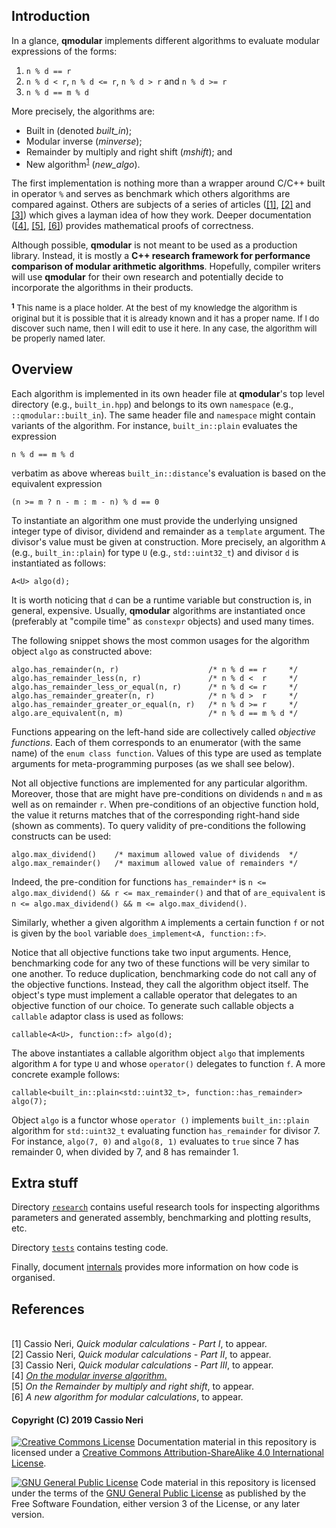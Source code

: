 ## Introduction

In a glance, **qmodular** implements different algorithms to evaluate modular
expressions of the forms:

1. `n % d == r`
2. `n % d < r`, `n % d <= r`, `n % d > r` and `n % d >= r`
3. `n % d == m % d`

More precisely, the algorithms are:

* Built in (denoted *built_in*);
* Modular inverse (*minverse*);
* Remainder by multiply and right shift (*mshift*); and
* New algorithm<sup id="NewAlgoName">[1](#fNewAlgoName)</sup> (*new_algo*).

The first implementation is nothing more than a wrapper around C/C++ built in
operator `%` and serves as benchmark which others algorithms are compared
against. Others are subjects of a series of articles ([[1]](#minverse),
[[2]](#mshift) and [[3]](#new_algo)) which gives a layman idea of how they work.
Deeper documentation ([[4]](#deep-minverse), [[5]](#deep-mshift), [[6]](#deep-new_algo)) provides mathematical proofs of correctness.

Although possible, **qmodular** is not meant to be used as a production library.
Instead, it is mostly a **C++ research framework for performance comparison of
modular arithmetic algorithms**. Hopefully, compiler writers will use
**qmodular** for their own research and potentially decide to incorporate the
algorithms in their products.

<font size="-1">
<b id="fNewAlgoName"><sup>1</sup></b> This name is a place holder. At the best
of my knowledge the algorithm is original but it is possible that it is already
known and it has a proper name. If I do discover such name, then I will edit to
use it here. In any case, the algorithm will be properly named later.
</font>



## Overview

Each algorithm is implemented in its own header file at **qmodular**'s top level
directory (e.g., `built_in.hpp`) and belongs to its own `namespace` (e.g.,
`::qmodular::built_in`). The same header file and `namespace` might contain
variants of the algorithm. For instance, `built_in::plain` evaluates the
expression

    n % d == m % d

verbatim as above whereas `built_in::distance`'s evaluation is based on the
equivalent expression

    (n >= m ? n - m : m - n) % d == 0

To instantiate an algorithm one must provide the underlying unsigned integer
type of divisor, dividend and remainder as a `template` argument. The divisor's
value must be given at construction. More precisely, an algorithm `A` (e.g.,
`built_in::plain`) for type `U` (e.g., `std::uint32_t`) and divisor `d` is
instantiated as follows:

    A<U> algo(d);

It is worth noticing that `d` can be a runtime variable but construction is, in
general, expensive. Usually, **qmodular** algorithms are instantiated once
(preferably at "compile time" as `constexpr` objects) and used many times.

The following snippet shows the most common usages for the algorithm object
`algo` as constructed above:

    algo.has_remainder(n, r)                    /* n % d == r     */
    algo.has_remainder_less(n, r)               /* n % d <  r     */
    algo.has_remainder_less_or_equal(n, r)      /* n % d <= r     */
    algo.has_remainder_greater(n, r)            /* n % d >  r     */
    algo.has_remainder_greater_or_equal(n, r)   /* n % d >= r     */
    algo.are_equivalent(n, m)                   /* n % d == m % d */

Functions appearing on the left-hand side are collectively called *objective
functions*. Each of them corresponds to an enumerator (with the same name) of
the `enum class function`. Values of this type are used as template arguments
for meta-programming purposes (as we shall see below).

Not all objective functions are implemented for any particular algorithm.
Moreover, those that are might have pre-conditions on dividends `n` and `m` as
well as on remainder `r`. When pre-conditions of an objective function hold, the
value it returns matches that of the corresponding right-hand side (shown as
comments). To query validity of pre-conditions the following constructs can be
used:

    algo.max_dividend()    /* maximum allowed value of dividends  */
    algo.max_remainder()   /* maximum allowed value of remainders */



Indeed, the pre-condition for functions `has_remainder*` is
`n <= algo.max_dividend() && r <= max_remainder()` and that of `are_equivalent`
is `n <= algo.max_dividend() && m <= algo.max_dividend()`.

Similarly, whether a given algorithm `A` implements a certain function `f` or
not is given by the `bool` variable `does_implement<A, function::f>`. 

Notice that all objective functions take two input arguments. Hence,
benchmarking code for any two of these functions will be very similar to one
another. To reduce duplication, benchmarking code do not call any of the
objective functions. Instead, they call the algorithm object itself. The
object's type must implement a callable operator that delegates to an objective
function of our choice. To generate such callable objects a `callable` adaptor
class is used as follows:

    callable<A<U>, function::f> algo(d);

The above instantiates a callable algorithm object `algo` that implements
algorithm `A` for type `U` and whose `operator()` delegates to function `f`. A
more concrete example follows:

    callable<built_in::plain<std::uint32_t>, function::has_remainder> algo(7);

Object `algo` is a functor whose `operator ()` implements `built_in::plain`
algorithm for `std::uint32_t` evaluating function `has_remainder` for divisor 7.
For instance,  `algo(7, 0)` and `algo(8, 1)` evaluates to `true` since 7 has
remainder 0, when divided by 7, and 8 has remainder 1.



## Extra stuff

Directory [`research`](research) contains useful research tools for inspecting
algorithms parameters and generated assembly, benchmarking and plotting results,
etc.

Directory [`tests`](tests) contains testing code.

Finally, document [internals](Internals.md) provides more information on how
code is organised.



## References

<br id="minverse">[1] Cassio Neri, *Quick modular calculations - Part I*,
to appear.
<br id="mshift">[2] Cassio Neri, *Quick modular calculations - Part II*,
to appear.
<br id="new_algo">[3] Cassio Neri, *Quick modular calculations - Part III*,
to appear.
<br id="deep-minverse">[4] [*On the modular inverse algorithm*.](papers/minverse.pdf)
<br id="deep-mshift">[5] *On the Remainder by multiply and right shift*, to appear.
<br id="deep-new_algo">[6] *A new algorithm for modular calculations*, to appear.

#### Copyright (C) 2019 Cassio Neri

[![Creative Commons License](https://i.creativecommons.org/l/by-sa/4.0/88x31.png)](http://creativecommons.org/licenses/by-sa/4.0)
Documentation material in this repository is licensed under a
[Creative Commons Attribution-ShareAlike 4.0 International License](http://creativecommons.org/licenses/by-sa/4.0).

[![GNU General Public License](https://www.gnu.org/graphics/gplv3-88x31.png)](https://www.gnu.org/licenses/gpl-3.0-standalone.html)
Code material in this repository is licensed under the terms of the 
[GNU General Public License](https://www.gnu.org/licenses/gpl-3.0-standalone.html)
as published by the Free Software Foundation, either version 3 of the License,
or any later version.
